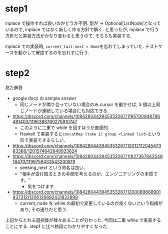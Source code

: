 # step1

inplace で操作すれば良いのかどうか不明.
型が -> Optional[ListNode]となっているので, inplace ではなく新しく作る方針で解く.
と思ったが, inplace で行う方針だと実装方法がかなり変わると思うので, そちらも実装する.

inplace での実装時, `current_tail.next = None`を忘れてしまっていた. テストケースを動かして確認するのを忘れずに行う.

# step2

見た解答

- google docs の sample answer
  - 同じノードが隣り合っていない場合のみ cursor を動かせば, 3 個以上同じノードが連続している場合にも対応できる.
- https://discord.com/channels/1084280443945353267/1195700948786491403/1196388760275910747
  - このように二重で while を回すほうが直感的.
  - Haskell で実装すると`concatMap (take 1) group <linked list>`という形で実装できるらしい.
- https://discord.com/channels/1084280443945353267/1201211204547383386/1201574642649923624
- https://discord.com/channels/1084280443945353267/1192736784354918470/1199759433543200819
  - seeking_next という命名は良い.
  - "相手が受け取るときの手間を考えるのが、エンジニアリングの本質です。"
    - 気をつけます
- https://discord.com/channels/1084280443945353267/1200089668901937312/1206126692431822899
  - current_node を while の最初で変更しているのが良くないという指摘があり, その通りだと思う.

上記からとれる選択肢が様々あることが分かった. 今回は二重 while で実装することにする.
step1 に比べ格段にわかりやすくなった.
